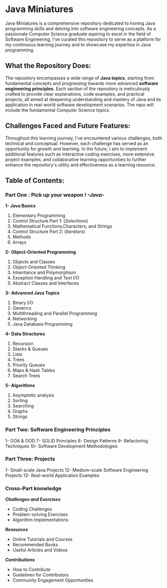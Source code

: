 # Java Miniatures

Java Miniatures is a comprehensive repository dedicated to honing Java programming skills and delving into software engineering concepts. As a passionate Computer Science graduate aspiring to excel in the field of Software Engineering, I've curated this repository to serve as a platform for my continuous learning journey and to showcase my expertise in Java programming.

## **What the Repository Does:**

The repository encompasses a wide range of **Java topics**, starting from fundamental concepts and progressing towards more advanced **software engineering principles**. Each section of the repository is meticulously crafted to provide clear explanations, code examples, and practical projects, all aimed at deepening understanding and mastery of Java and its application in real-world software development scenarios. The repo will include the fundamental Computer Science topics. 

## **Challenges Faced and Future Features:**

Throughout this learning journey, I've encountered various challenges, both technical and conceptual. However, each challenge has served as an opportunity for growth and learning. In the future, I aim to implement additional features such as interactive coding exercises, more extensive project examples, and collaborative learning opportunities to further enhance the repository's utility and effectiveness as a learning resource.

## **Table of Contents:**

### Part One : Pick up your weapon ! *-Java-*
**1- Java Basics**
  1. Elementary Programming
  2. Control Structure Part 1: (*Selections*)
  3. Mathematical Functions,Characters, and Strings
  4. Control Structure Part 2: (*Iterators*)
  5. Methods
  6. Arrays

**2- Object-Oriented Programming**
  1. Objects and Classes
  2. Object-Oriented Thinking
  2. Inheritance and Polymorphism
  2. Exception Handling and Text I/O
  2. Abstract Classes and Interfaces

**3- Advanced Java Topics**
  1. Binary I/O
  3. Generics
  3. Multithreading and Parallel Programming
  3. Networking
  3. Java Database Programming

**4- Data Structures**
  1. Recursion
  4. Stacks & Queues 
  4. Lists 
  4. Trees
  4. Priority Queues
  4. Maps & Hash Tables
  4. Search Trees

**5- Algorithms**
  1. Asymptotic analysis
  5. Sorting
  5. Searching 
  5. Graphs
  5. Strings

### Part Two: Software Engineering Principles
  1- OOA & OOD
  7- SOLID Principles
  8- Design Patterns
  9- Refactoring Techniques
  10- Software Development Methodologies

### Part Three: Projects
  1- Small-scale Java Projects
  12- Medium-scale Software Engineering Projects
  13- Real-world Application Examples

### Cross-Part knowledge
***Challenges and Exercises***
  + Coding Challenges
  +  Problem-solving Exercises
  +   Algorithm Implementations

***Resources***
  - Online Tutorials and Courses
  -  Recommended Books
  -   Useful Articles and Videos

***Contributions***
  * How to Contribute
  *  Guidelines for Contributors
  * Community Engagement Opportunities
